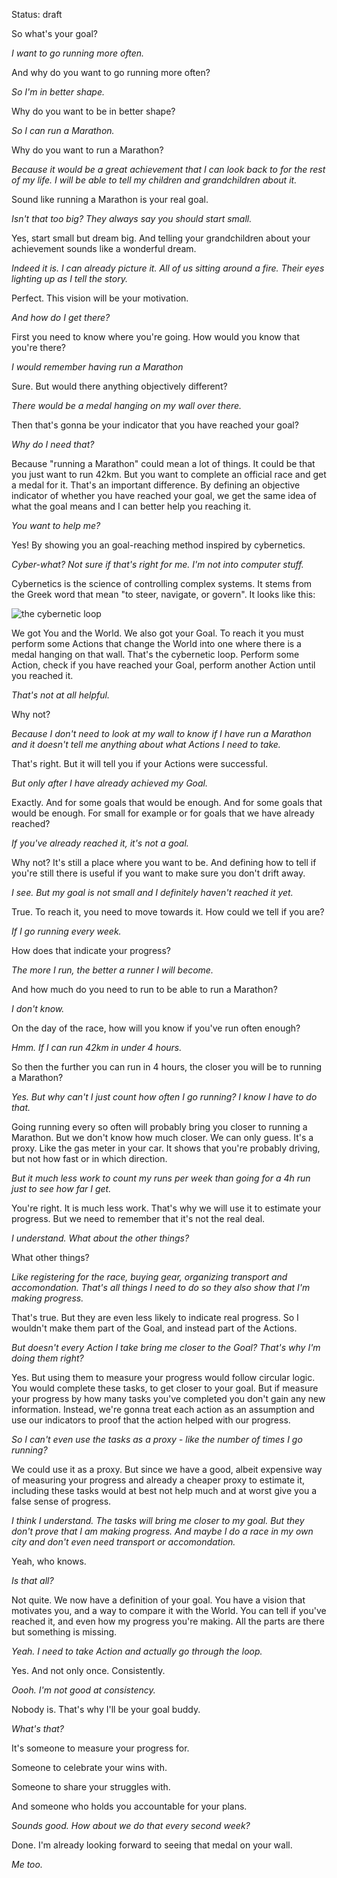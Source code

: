 Status: draft

So what's your goal?

*I want to go running more often.*

And why do you want to go running more often?

*So I'm in better shape.*

Why do you want to be in better shape?

*So I can run a Marathon.*

Why do you want to run a Marathon?

*Because it would be a great achievement that I can look back to for the rest of my life. I will be able to tell my children and grandchildren about it.*

Sound like running a Marathon is your real goal.

*Isn't that too big? They always say you should start small.*

Yes, start small but dream big. And telling your grandchildren about your achievement sounds like a wonderful dream.

*Indeed it is. I can already picture it. All of us sitting around a fire. Their eyes lighting up as I tell the story.*

Perfect. This vision will be your motivation.

*And how do I get there?*

First you need to know where you're going. How would you know that you're there?

*I would remember having run a Marathon*

Sure. But would there anything objectively different?

*There would be a medal hanging on my wall over there.*

Then that's gonna be your indicator that you have reached your goal?

*Why do I need that?*

Because "running a Marathon" could mean a lot of things. It could be that you just want to run 42km. But you want to complete an official race and get a medal for it. That's an important difference. By defining an objective indicator of whether you have reached your goal, we get the same idea of what the goal means and I can better help you reaching it.

*You want to help me?*

Yes! By showing you an goal-reaching method inspired by cybernetics.

*Cyber-what? Not sure if that's right for me. I'm not into computer stuff.*

Cybernetics is the science of controlling complex systems. It stems from the Greek word that mean "to steer, navigate, or govern". It looks like this:

![the cybernetic loop](/img/cybernetic_loop.jpg)
				   
We got You and the World. We also got your Goal. To reach it you must perform some Actions that change the World into one where there is a medal hanging on that wall. That's the cybernetic loop. Perform some Action, check if you have reached your Goal, perform another Action until you reached it.

*That's not at all helpful.*

Why not?

*Because I don't need to look at my wall to know if I have run a Marathon and it doesn't tell me anything about what Actions I need to take.*

That's right. But it will tell you if your Actions were successful.

*But only after I have already achieved my Goal.*

Exactly. And for some goals that would be enough. And for some goals that would be enough. For small for example or for goals that we have already reached?

*If you've already reached it, it's not a goal.*

Why not? It's still a place where you want to be. And defining how to tell if you're still there is useful if you want to make sure you don't drift away.

*I see. But my goal is not small and I definitely haven't reached it yet.*

True. To reach it, you need to move towards it. How could we tell if you are?

*If I go running every week.*

How does that indicate your progress?

*The more I run, the better a runner I will become.*

And how much do you need to run to be able to run a Marathon?

*I don't know.*

On the day of the race, how will you know if you've run often enough?

*Hmm. If I can run 42km in under 4 hours.*

So then the further you can run in 4 hours, the closer you will be to running a Marathon?

*Yes. But why can't I just count how often I go running? I know I have to do that.*

Going running every so often will probably bring you closer to running a Marathon. But we don't know how much closer. We can only guess. It's a proxy. Like the gas meter in your car. It shows that you're probably driving, but not how fast or in which direction.

*But it much less work to count my runs per week than going for a 4h run just to see how far I get.*

You're right. It is much less work. That's why we will use it to estimate your progress. But we need to remember that it's not the real deal.

*I understand. What about the other things?*

What other things?

*Like registering for the race, buying gear, organizing transport and accomondation. That's all things I need to do so they also show that I'm making progress.*

That's true. But they are even less likely to indicate real progress. So I wouldn't make them part of the Goal, and instead part of the Actions.

*But doesn't every Action I take bring me closer to the Goal? That's why I'm doing them right?*

Yes. But using them to measure your progress would follow circular logic. You would complete these tasks, to get closer to your goal. But if measure your progress by how many tasks you've completed you don't gain any new information. Instead, we're gonna treat each action as an assumption and use our indicators to proof that the action helped with our progress.

*So I can't even use the tasks as a proxy - like the number of times I go running?*

We could use it as a proxy. But since we have a good, albeit expensive way of measuring your progress and already a cheaper proxy to estimate it, including these tasks would at best not help much and at worst give you a false sense of progress.

*I think I understand. The tasks will bring me closer to my goal. But they don't prove that I am making progress. And maybe I do a race in my own city and don't even need transport or accomondation.*

Yeah, who knows.

*Is that all?*

Not quite. We now have a definition of your goal. You have a vision that motivates you, and a way to compare it with the World. You can tell if you've reached it, and even how my progress you're making. All the parts are there but something is missing.		   

*Yeah. I need to take Action and actually go through the loop.*

Yes. And not only once. Consistently.

*Oooh. I'm not good at consistency.*

Nobody is. That's why I'll be your goal buddy.

*What's that?*

It's someone to measure your progress for.

Someone to celebrate your wins with.

Someone to share your struggles with.

And someone who holds you accountable for your plans.

*Sounds good. How about we do that every second week?*

Done. I'm already looking forward to seeing that medal on your wall.

*Me too.*
